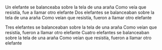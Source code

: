 Un elefante se balanceaba sobre la tela de una araña
Como veía que resistía, fue a llamar otro elefante
Dos elefantes se balanceaban sobre la tela de una araña
Como veían que resistía, fueron a llamar otro elefante  

Tres elefantes se balanceaban sobre la tela de una araña
Como veían que resistía, fueron a llamar otro elefante
Cuatro elefantes se balanceaban sobre la tela de una araña
Como veían que resistía, fueron a llamar otro elefante